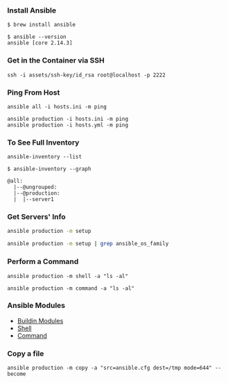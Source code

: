 ### Install Ansible

```
$ brew install ansible
```

```
$ ansible --version
ansible [core 2.14.3]
```

### Get in the Container via SSH

```
ssh -i assets/ssh-key/id_rsa root@localhost -p 2222
```

### Ping From Host

```
ansible all -i hosts.ini -m ping

ansible production -i hosts.ini -m ping
ansible production -i hosts.yml -m ping
```

### To See Full Inventory

```
ansible-inventory --list
```

```
$ ansible-inventory --graph

@all:
  |--@ungrouped:
  |--@production:
  |  |--server1
```

### Get Servers' Info

```sh
ansible production -m setup
```


```sh
ansible production -m setup | grep ansible_os_family
```

### Perform a Command


```
ansible production -m shell -a "ls -al"

ansible production -m command -a "ls -al"
```

### Ansible Modules

- [Buildin Modules](https://docs.ansible.com/ansible/latest/collections/ansible/builtin/index.html)
- [Shell](https://docs.ansible.com/ansible/latest/collections/ansible/builtin/shell_module.html#ansible-collections-ansible-builtin-shell-module)
- [Command](https://docs.ansible.com/ansible/latest/collections/ansible/builtin/command_module.html#ansible-collections-ansible-builtin-command-module)

### Copy a file

```
ansible production -m copy -a "src=ansible.cfg dest=/tmp mode=644" --become
```
